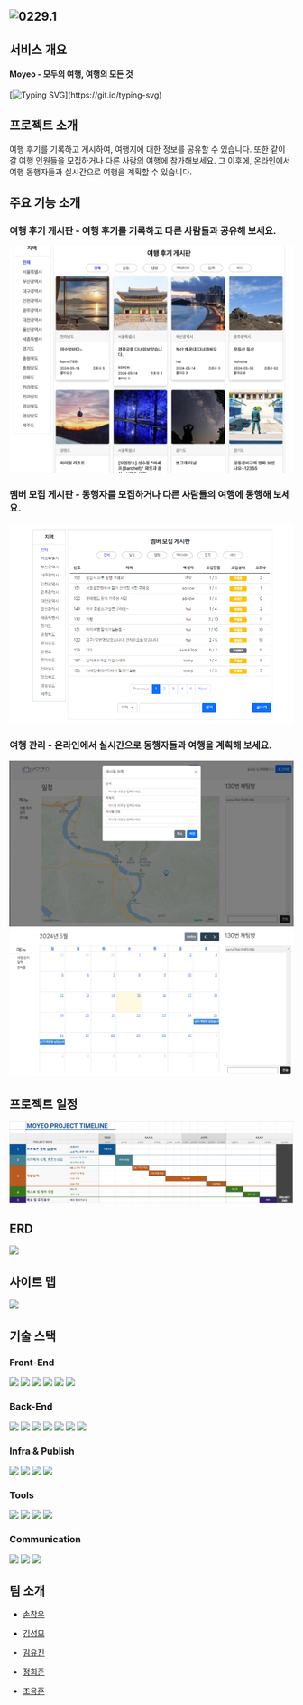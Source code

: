 <img src="https://github.com/woo-be/moyeo/blob/main/app/src/main/resources/static/img/logo.png" width="40%" height="30%" title="px(픽셀) 크기 설정" alt="0229.1"></img>
---

## 서비스 개요
#### Moyeo - 모두의 여행, 여행의 모든 것
[![Typing SVG](https://readme-typing-svg.demolab.com/?lines=여행후기+여행멤버모집+여행계획+플랫폼;)](https://git.io/typing-svg)
## 프로젝트 소개
여행 후기를 기록하고 게시하여, 여행지에 대한 정보를 공유할 수 있습니다.  또한 같이 갈 여행 인원들을 모집하거나 다른 사람의 여행에 참가해보세요. 그 이후에, 온라인에서 여행 동행자들과 실시간으로 여행을 계획할 수 있습니다.
## 주요 기능 소개
### 여행 후기 게시판 - 여행 후기를 기록하고 다른 사람들과 공유해 보세요.
![](./project_img/Trip_Review.png)
### 멤버 모집 게시판 - 동행자를 모집하거나 다른 사람들의 여행에 동행해 보세요.
![](./project_img/Member_Recruit.png)
### 여행 관리 - 온라인에서 실시간으로 동행자들과 여행을 계획해 보세요.
![](./project_img/Trip_Manage1.png)
![](./project_img/Trip_Manage2.png)
## 프로젝트 일정
![](./project_img/TIMELINE.png)

## ERD
![](./project_img/DB_ERD.png)

## 사이트 맵
![](./project_img/Site_Map.png)

## 기술 스택
### Front-End
<img src="https://img.shields.io/badge/HTML5-E34F26?style=for-the-badge&logo=html5&logoColor=white"/> <img src="https://img.shields.io/badge/CSS3-1572B6?style=for-the-badge&logo=css3&logoColor=white"/> <img src="https://img.shields.io/badge/JavaScript-F7DF1E?style=for-the-badge&logo=javascript&logoColor=white"/> <img src="https://img.shields.io/badge/BootStrap-7952B3?style=for-the-badge&logo=bootstrap&logoColor=white"/> <img src="https://img.shields.io/badge/JQuery-0769AD?style=for-the-badge&logo=jquery&logoColor=white"/> <img src="https://img.shields.io/badge/thymeleaf-005F0F?style=for-the-badge&logo=thymeleaf&logoColor=white"/>

### Back-End
<img src="https://img.shields.io/badge/java-f89820?style=for-the-badge"/> <img src="https://img.shields.io/badge/spring-6DB33F?style=for-the-badge&logo=spring&logoColor=white"/> <img src="https://img.shields.io/badge/springboot-6DB33F?style=for-the-badge&logo=springboot&logoColor=white"/> <img src="https://img.shields.io/badge/springsecurity-6DB33F?style=for-the-badge&logo=springsecurity&logoColor=white"/> <img src="https://img.shields.io/badge/mybatis-black?style=for-the-badge"/> <img src="https://img.shields.io/badge/gradle-02303A?style=for-the-badge&logo=gradle&logoColor=white"/> <img src="https://img.shields.io/badge/ajax-298CCB?style=for-the-badge"/>

### Infra & Publish
<img src="https://img.shields.io/badge/naver cloud-03C75A?style=for-the-badge&logo=naver&logoColor=white"/> <img src="https://img.shields.io/badge/mysql-4479A1?style=for-the-badge&logo=mysql&logoColor=white"/> <img src="https://img.shields.io/badge/docker-2496ED?style=for-the-badge&logo=docker&logoColor=white"/> <img src="https://img.shields.io/badge/jenkins-D24939?style=for-the-badge&logo=jenkins&logoColor=white"/>

### Tools
<img src="https://img.shields.io/badge/visual studio code-007ACC?style=for-the-badge&logo=visualstudiocode&logoColor=white"/> <img src="https://img.shields.io/badge/intellijidea-000000?style=for-the-badge&logo=intellijidea&logoColor=white"/> <img src="https://img.shields.io/badge/git-F05032?style=for-the-badge&logo=git&logoColor=white"/> <img src="https://img.shields.io/badge/postman-FF6C37?style=for-the-badge&logo=postman&logoColor=white"/>

### Communication
<img src="https://img.shields.io/badge/notion-000000?style=for-the-badge&logo=notion&logoColor=white"/> <img src="https://img.shields.io/badge/github-181717?style=for-the-badge&logo=github&logoColor=white"/> <img src="https://img.shields.io/badge/figma-F24E1E?style=for-the-badge&logo=figma&logoColor=white"/>

## 팀 소개
* [손창우](https://github.com/woo-be)

* [김성모](https://github.com/kimsungmo0108)

* [김유진](https://github.com/tasty13)

* [정희준](https://github.com/chlorella71)

* [조용훈](https://github.com/choyonghun)